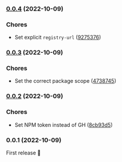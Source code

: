 

### [0.0.4](https://github.com/MorevM/console.css/compare/v0.0.3...v0.0.4) (2022-10-09)


### Chores

* Set explicit `registry-url` ([9275376](https://github.com/MorevM/console.css/commit/9275376af1f9c9375f4b93946bd0c47124dc3d81))

### [0.0.3](https://github.com/MorevM/console.css/compare/v0.0.2...v0.0.3) (2022-10-09)


### Chores

* Set the correct package scope ([4738745](https://github.com/MorevM/console.css/commit/47387459ef35e2d33b6203e871ae3a039fc9002e))

### [0.0.2](https://github.com/MorevM/console.css/compare/v0.0.1...v0.0.2) (2022-10-09)


### Chores

* Set NPM token instead of GH ([8cb93d5](https://github.com/MorevM/console.css/commit/8cb93d59e0141bda14c0e8aaf64a791fd0475eea))

### 0.0.1 (2022-10-09)

First release 🎉
